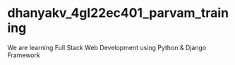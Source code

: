 # dhanyakv_4gl22ec401_parvam_training
We are learning Full Stack Web Development using Python &amp; Django Framework
